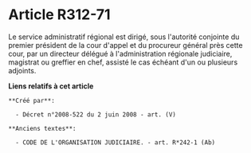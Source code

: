 # Article R312-71

Le service administratif régional est dirigé, sous l'autorité conjointe du premier président de la cour d'appel et du
procureur général près cette cour, par un directeur délégué à l'administration régionale judiciaire, magistrat ou greffier en
chef, assisté le cas échéant d'un ou plusieurs adjoints.

**Liens relatifs à cet article**

	**Créé par**:

	  - Décret n°2008-522 du 2 juin 2008 - art. (V)

	**Anciens textes**:

	  - CODE DE L'ORGANISATION JUDICIAIRE. - art. R*242-1 (Ab)
